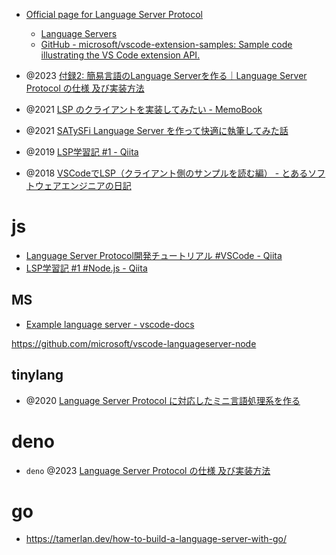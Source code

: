 - [Official page for Language Server Protocol](https://microsoft.github.io/language-server-protocol/)

  - [Language Servers](https://microsoft.github.io/language-server-protocol/implementors/servers/)
  - [GitHub - microsoft/vscode-extension-samples: Sample code illustrating the VS Code extension API.](https://github.com/microsoft/vscode-extension-samples)

- @2023 [付録2: 簡易言語のLanguage Serverを作る｜Language Server Protocol の仕様 及び実装方法](https://zenn.dev/mtshiba/books/language_server_protocol/viewer/22_appendix2)
- @2021 [LSP のクライアントを実装してみたい - MemoBook](https://scrapbox.io/tamago324vim/LSP_%E3%81%AE%E3%82%AF%E3%83%A9%E3%82%A4%E3%82%A2%E3%83%B3%E3%83%88%E3%82%92%E5%AE%9F%E8%A3%85%E3%81%97%E3%81%A6%E3%81%BF%E3%81%9F%E3%81%84)
- @2021 [SATySFi Language Server を作って快適に執筆してみた話](https://zenn.dev/monaqa/articles/2021-12-10-satysfi-language-server)
- @2019 [LSP学習記 #1 - Qiita](https://qiita.com/vain0x/items/d050fe7c8b342ed2004e)
- @2018 [VSCodeでLSP（クライアント側のサンプルを読む編） - とあるソフトウェアエンジニアの日記](https://pillows916.hatenadiary.org/entry/20181116)

# js

- [Language Server Protocol開発チュートリアル #VSCode - Qiita](https://qiita.com/Ikuyadeu/items/98458f9ab760d09660ff)
- [LSP学習記 #1 #Node.js - Qiita](https://qiita.com/vain0x/items/d050fe7c8b342ed2004e)

## MS

- [Example language server - vscode-docs](https://vscode-docs.readthedocs.io/en/latest/extensions/example-language-server/)

https://github.com/microsoft/vscode-languageserver-node

## tinylang

- @2020 [Language Server Protocol に対応したミニ言語処理系を作る](https://zenn.dev/takl/books/0fe11c6e177223)

# deno

- `deno` @2023 [Language Server Protocol の仕様 及び実装方法](https://zenn.dev/mtshiba/books/language_server_protocol)

# go

- https://tamerlan.dev/how-to-build-a-language-server-with-go/
